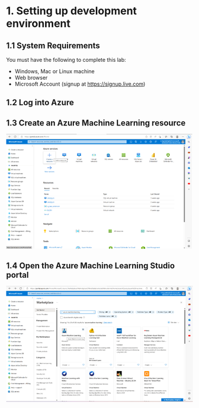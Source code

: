 # 1. Setting up development environment

## 1.1 System Requirements
You must have the following to complete this lab:
* Windows, Mac or Linux machine
* Web browser
* Microsoft Account (signup at https://signup.live.com) 

## 1.2 Log into Azure 

## 1.3 Create an Azure Machine Learning resource
![image](https://raw.githubusercontent.com/mgladwell/AzureMLBeginnersHack/main/image_folder/CreateAResource.png)

## 1.4 Open the Azure Machine Learning Studio portal
![image](https://raw.githubusercontent.com/mgladwell/AzureMLBeginnersHack/main/image_folder/AML.png)
